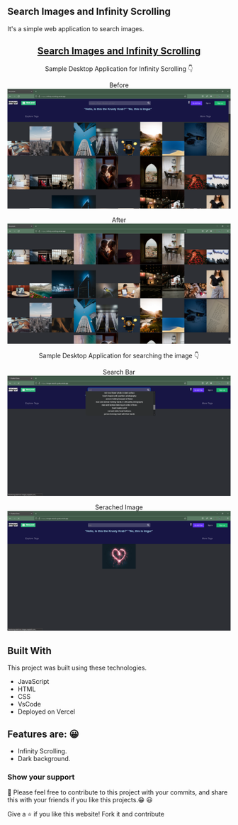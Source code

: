 ## Search Images and Infinity Scrolling

It's a simple web application to search images.

<h2 align="center">
  <a href="https://image-search-gules.vercel.app/" target="_blank">Search Images and Infinity Scrolling</a>
</h2>

<p align="center">
  Sample Desktop Application for Infinity Scrolling 👇 
</p>

<p align="center">Before
<img src="./image.png">
</p>

<p align="center">After
<img src="./after.png">
</p>

<p align="center">
  Sample Desktop Application for searching the image 👇 
</p>

<p align="center">Search Bar
<img src="./search.png">
</p>

<p align="center">Serached Image
<img src="./search2.png">
</p>

## Built With

This project was built using these technologies.

- JavaScript
- HTML
- CSS
- VsCode
- Deployed on Vercel

## Features are: 😀

- Infinity Scrolling.
- Dark background.

### Show your support

📌 Please feel free to contribute to this project with your commits, and share this with your friends if you like this projects.😁 😃

Give a ⭐ if you like this website! Fork it and contribute
